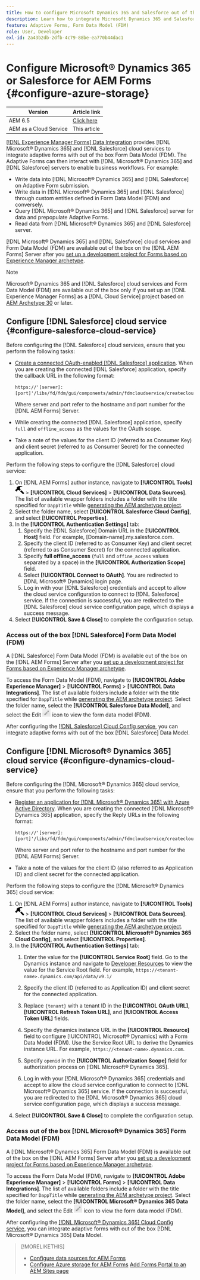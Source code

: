 ```yaml
---
title: How to configure Microsoft Dynamics 365 and Salesforce out of the box form data models for Adaptive Forms?
description: Learn how to integrate Microsoft Dynamics 365 and Salesforce with Adaptive Forms.
feature: Adaptive Forms, Form Data Model (FDM)
role: User, Developer
exl-id: 2a43b2db-2dfb-4c79-88be-ea770b44dac1
---
```

# Configure Microsoft&reg; Dynamics 365 or Salesforce for AEM Forms {#configure-azure-storage}

| Version | Article link |
| -------- | ---------------------------- |
| AEM 6.5  |    [Click here](https://experienceleague.adobe.com/docs/experience-manager-65/forms/form-data-model/oauth2-client-credentials-flow-for-server-to-server-integration.html)                  |
| AEM as a Cloud Service     | This article        |

[[!DNL Experience Manager Forms] Data Integration](data-integration.md) provides [!DNL Microsoft&reg; Dynamics 365] and [!DNL Salesforce] cloud services to integrate adaptive forms with out of the box Form Data Model (FDM). The Adaptive Forms can then interact with [!DNL Microsoft&reg; Dynamics 365] and [!DNL Salesforce] servers to enable business workflows. For example:

* Write data into [!DNL Microsoft&reg; Dynamics 365] and [!DNL Salesforce] on Adaptive Form submission.
* Write data in [!DNL Microsoft&reg; Dynamics 365] and [!DNL Salesforce] through custom entities defined in Form Data Model (FDM) and conversely.
* Query [!DNL Microsoft&reg; Dynamics 365] and [!DNL Salesforce] server for data and prepopulate Adaptive Forms.
* Read data from [!DNL Microsoft&reg; Dynamics 365] and [!DNL Salesforce] server.

[!DNL Microsoft&reg; Dynamics 365] and [!DNL Salesforce] cloud services and Form Data Model (FDM) are available out of the box on the [!DNL AEM Forms] Server after you [set up a development project for Forms based on Experience Manager archetype](setup-local-development-environment.md#forms-cloud-service-local-development-environment).

>[!NOTE]
>
>Microsoft&reg; Dynamics 365 and [!DNL Salesforce] cloud services and Form Data Model (FDM) are available out of the box only if you set up an [!DNL Experience Manager Forms] as a [!DNL Cloud Service] project based on [AEM Archetype 30](https://github.com/adobe/aem-project-archetype/releases/tag/aem-project-archetype-30) or later.

## Configure [!DNL Salesforce] cloud service {#configure-salesforce-cloud-service}

Before configuring the [!DNL Salesforce] cloud services, ensure that you perform the following tasks:

* [Create a connected OAuth-enabled [!DNL Salesforce] application](https://help.salesforce.com/s/articleView?id=sf.connected_app_create_api_integration.htm&type=5). When you are creating the connected [!DNL Salesforce] application, specify the callback URL in the following format:

   ```
   https://'[server]:[port]'/libs/fd/fdm/gui/components/admin/fdmcloudservice/createcloudconfigwizard/cloudservices.html
   ```

   Where server and port refer to the hostname and port number for the [!DNL AEM Forms] Server. 

* While creating the connected [!DNL Salesforce] application, specify `full` and `offline_access` as the values for the OAuth scope.

* Take a note of the values for the client ID (referred to as Consumer Key) and client secret (referred to as Consumer Secret) for the connected application.

Perform the following steps to configure the [!DNL Salesforce] cloud service:

1. On [!DNL AEM Forms] author instance, navigate to **[!UICONTROL Tools]** ![hammer](assets/hammer.png) &gt; **[!UICONTROL Cloud Services]** &gt; **[!UICONTROL Data Sources]**. The list of available wrapper folders includes a folder with the title specified for `DappTitle`  while [generating the AEM archetype project](setup-local-development-environment.md#forms-cloud-service-local-development-environment).
1. Select the folder name, select **[!UICONTROL Salesforce Cloud Config]**, and select **[!UICONTROL Properties]**.
1. In the **[!UICONTROL Authentication Settings]** tab:
   1. Specify the [!DNL Salesforce] Domain URL in the **[!UICONTROL Host]** field. For example, [Domain-name].my.salesforce.com.
   1. Specify the client ID (referred to as Consumer Key) and client secret (referred to as Consumer Secret) for the connected application.
   1. Specify **full offline_access** (`full` and `offine_access` values separated by a space) in the **[!UICONTROL Authorization Scope]** field.
   1. Select **[!UICONTROL Connect to OAuth]**. You are redirected to [!DNL Microsoft&reg; Dynamics] login page.
   1. Log in with your [!DNL Salesforce] credentials and accept to allow the cloud service configuration to connect to [!DNL Salesforce] service. If the connection is successful, you are redirected to the [!DNL Salesforce] cloud service configuration page, which displays a success message.
1. Select **[!UICONTROL Save & Close]** to complete the configuration setup.

### Access out of the box [!DNL Salesforce] Form Data Model (FDM)

A [!DNL Salesforce] Form Data Model (FDM) is available out of the box on the [!DNL AEM Forms] Server after you [set up a development project for Forms based on Experience Manager archetype](setup-local-development-environment.md#forms-cloud-service-local-development-environment).

To access the Form Data Model (FDM), navigate to **[!UICONTROL Adobe Experience Manager]** &gt; **[!UICONTROL Forms]** &gt; **[!UICONTROL Data Integrations]**. The list of available folders include a folder with the title specified for `DappTitle`  while [generating the AEM archetype project](setup-local-development-environment.md#forms-cloud-service-local-development-environment). Select the folder name, select the **[!UICONTROL Salesforce Data Model]**, and select the Edit ![Edit](assets/edit.png) icon to view the form data model (FDM).

After configuring the [[!DNL Salesforce] Cloud Config service](#configure-salesforce-cloud-service), you can integrate adaptive forms with out of the box [!DNL Salesforce] Data Model.

## Configure [!DNL Microsoft&reg; Dynamics 365] cloud service {#configure-dynamics-cloud-service}

Before configuring the [!DNL Microsoft&reg; Dynamics 365] cloud service, ensure that you perform the following tasks:

* [Register an application for [!DNL Microsoft&reg; Dynamics 365] with Azure Active Directory](https://docs.microsoft.com/en-us/powerapps/developer/data-platform/walkthrough-register-app-azure-active-directory). When you are creating the connected [!DNL Microsoft&reg; Dynamics 365] application, specify the  Reply URLs in the following format:

   ```
   https://'[server]:[port]'/libs/fd/fdm/gui/components/admin/fdmcloudservice/createcloudconfigwizard/cloudservices.html
   ```

   Where server and port refer to the hostname and port number for the [!DNL AEM Forms] Server. 

* Take a note of the values for the client ID (also referred to as Application ID) and client secret for the connected application.

Perform the following steps to configure the [!DNL Microsoft&reg; Dynamics 365] cloud service:

1. On [!DNL AEM Forms] author instance, navigate to **[!UICONTROL Tools]** ![hammer](assets/hammer.png) &gt; **[!UICONTROL Cloud Services]** &gt; **[!UICONTROL Data Sources]**. The list of available wrapper folders includes a folder with the title specified for `DappTitle`  while [generating the AEM archetype project](setup-local-development-environment.md#forms-cloud-service-local-development-environment).
1. Select the folder name, select **[!UICONTROL Microsoft&reg; Dynamics 365 Cloud Config]**, and select **[!UICONTROL Properties]**.
1. In the **[!UICONTROL Authentication Settings]** tab:
   1. Enter the value for the **[!UICONTROL Service Root]** field. Go to the Dynamics instance and navigate to [Developer Resources](https://docs.microsoft.com/en-us/powerapps/developer/data-platform/view-download-developer-resources) to view the value for the Service Root field. For example, `https://<tenant-name>.dynamics.com/api/data/v9.1/`
   1. Specify the client ID (referred to as Application ID) and client secret for the connected application.
   1. Replace `{tenant}` with a tenant ID in the **[!UICONTROL OAuth URL]**, **[!UICONTROL Refresh Token URL]**, and **[!UICONTROL Access Token URL]** fields.
   1. Specify the dynamics instance URL in the **[!UICONTROL Resource]** field to configure [!UICONTROL Microsoft&reg; Dynamics] with a Form Data Model (FDM). Use the Service Root URL to derive the Dynamics instance URL. For example, `https://<tenant-name>.dynamics.com`.

   1. Specify `openid` in the **[!UICONTROL Authorization Scope]** field for authorization process on [!DNL Microsoft&reg; Dynamics 365].
   1. Log in with your [!DNL Microsoft&reg; Dynamics 365] credentials and accept to allow the cloud service configuration to connect to [!DNL Microsoft&reg; Dynamics 365] service. If the connection is successful, you are redirected to the [!DNL Microsoft&reg; Dynamics 365] cloud service configuration page, which displays a success message.
1. Select **[!UICONTROL Save & Close]** to complete the configuration setup.

### Access out of the box [!DNL Microsoft&reg; Dynamics 365] Form Data Model (FDM)

A [!DNL Microsoft&reg; Dynamics 365] Form Data Model (FDM) is available out of the box on the [!DNL AEM Forms] Server after you [set up a development project for Forms based on Experience Manager archetype](setup-local-development-environment.md##forms-cloud-service-local-development-environment).

To access the Form Data Model (FDM), navigate to **[!UICONTROL Adobe Experience Manager]** &gt; **[!UICONTROL Forms]** &gt; **[!UICONTROL Data Integrations]**. The list of available folders include a folder with the title specified for `DappTitle`  while [generating the AEM archetype project](setup-local-development-environment.md#forms-cloud-service-local-development-environment). Select the folder name, select the **[!UICONTROL Microsoft&reg; Dynamics 365 Data Model]**, and select the Edit ![Edit](assets/edit.png) icon to view the form data model (FDM).

After configuring the [[!DNL Microsoft&reg; Dynamics 365] Cloud Config service](#configure-dynamics-cloud-service), you can integrate adaptive forms with out of the box [!DNL Microsoft&reg; Dynamics 365] Data Model.

>[!MORELIKETHIS]
>
>* [Configure data sources for AEM Forms](/help/forms/configure-data-sources.md)
>* [Configure Azure storage for AEM Forms](/help/forms/configure-azure-storage.md)
>  [Add Forms Portal to an AEM Sites page](/help/forms/configure-forms-portal.md)
